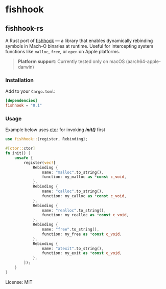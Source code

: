# fishhook


## fishhook-rs

A Rust port of [fishhook](https://github.com/facebook/fishhook) — a library that enables dynamically rebinding symbols
in Mach-O binaries at runtime. Useful for intercepting system functions like `malloc`, `free`, or `open` on Apple
platforms.

> **Platform support**: Currently tested only on macOS (aarch64-apple-darwin)

### Installation

Add to your `Cargo.toml`:

```toml
[dependencies]
fishhook = "0.1"
```

### Usage
Example below uses [ctor](https://github.com/mmastrac/rust-ctor) for invoking ***init()*** first
```rust
use fishhook::{register, Rebinding};

#[ctor::ctor]
fn init() {
    unsafe {
        register(vec![
            Rebinding {
                name: "malloc".to_string(),
                function: my_malloc as *const c_void,
            },
            Rebinding {
                name: "calloc".to_string(),
                function: my_calloc as *const c_void,
            },
            Rebinding {
                name: "realloc".to_string(),
                function: my_realloc as *const c_void,
            },
            Rebinding {
                name: "free".to_string(),
                function: my_free as *const c_void,
            },
            Rebinding {
                name: "atexit".to_string(),
                function: my_exit as *const c_void,
            },
        ]);
    }
}
```

License: MIT
